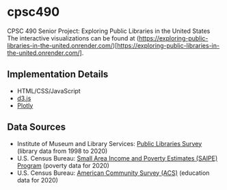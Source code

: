 # cpsc490
CPSC 490 Senior Project: Exploring Public Libraries in the United States
The interactive visualizations can be found at (https://exploring-public-libraries-in-the-united.onrender.com/)[https://exploring-public-libraries-in-the-united.onrender.com/].

## Implementation Details
* HTML/CSS/JavaScript
* [d3.js](https://d3js.org/)
* [Plotly](https://plotly.com/javascript/)

## Data Sources
* Institute of Museum and Library Services: [Public Libraries Survey](https://www.imls.gov/research-evaluation/data-collection/public-libraries-survey) (library data from 1998 to 2020)
* U.S. Census Bureau: [Small Area Income and Poverty Estimates (SAIPE) Program](https://www.census.gov/programs-surveys/saipe.html) (poverty data for 2020)
* U.S. Census Bureau: [American Community Survey (ACS)](https://www.census.gov/programs-surveys/acs) (education data for 2020)
